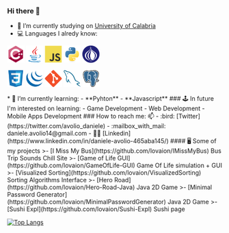 ### Hi there 👋
* 🔭 I’m currently studying on [University of Calabria](https://informatica.unical.it)
* 💻 Languages I alredy know:
<p align="left"> <img src="https://github.com/devicons/devicon/blob/master/icons/cplusplus/cplusplus-original.svg" alt="cplusplus" width="40" height="40"/> 
<img src="https://github.com/devicons/devicon/blob/master/icons/java/java-original.svg" alt="java" width="40" height="40"/> 
<img src="https://github.com/devicons/devicon/blob/master/icons/javascript/javascript-original.svg" alt="javascript" width="40" height="40"/> 
<img src="https://github.com/devicons/devicon/blob/master/icons/python/python-original.svg" alt="python" width="40" height="40"/>
<img src="https://github.com/devicons/devicon/blob/master/icons/perl/perl-original.svg" alt="postgresql" width="40" height="40"/></p>
<img src="https://github.com/devicons/devicon/blob/master/icons/css3/css3-original.svg" alt="css" width="40" height="40"/>
<img src="https://github.com/devicons/devicon/blob/master/icons/jquery/jquery-original.svg" alt="jquery" width="40" height="40"/>
<img src="https://github.com/devicons/devicon/blob/master/icons/git/git-original.svg" alt="git" width="40" height="40"/> 
<img src="https://github.com/devicons/devicon/blob/master/icons/mysql/mysql-original.svg" alt="mysql" width="40" height="40"/>
<img src="https://github.com/devicons/devicon/blob/master/icons/postgresql/postgresql-original.svg" alt="postgresql" width="40" height="40"/></p>
<span>
<span>
* 🌱 I’m currently learning: 
  - **Pyhton** 
  - **Javascript**
### 🕹️ In future I'm interested on learning:
- Game Development
- Web Development
- Mobile Apps Development
### How to reach me: 📫 
  - :bird: [Twitter](https://twitter.com/avolio_daniele)
  - :mailbox_with_mail: daniele.avolio14@gmail.com
  - 👨‍💼 [Linkedin](https://www.linkedin.com/in/daniele-avolio-465aba145/)
#### 🖥 Some of my projects
>- [I Miss My Bus](https://github.com/lovaion/IMissMyBus) Bus Trip Sounds Chill Site
>- [Game of Life GUI](https://github.com/lovaion/GameOfLife-GUI) Game Of Life simulation + GUI
>- [Visualized Sorting](https://github.com/lovaion/VisualizedSorting) Sorting Algorithms Interface
>- [Hero Road](https://github.com/lovaion/Hero-Road-Java) Java 2D Game
>- [Minimal Password Generator](https://github.com/lovaion/MinimalPasswordGenerator) Java 2D Game
>- [Sushi Expl](https://github.com/lovaion/Sushi-Expl) Sushi page 

[![Top Langs](https://github-readme-stats.vercel.app/api/top-langs/?username=lovaion&show_icons=true&theme=dracula)](https://github.com/anuraghazra/github-readme-stats)



